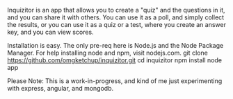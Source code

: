 Inquizitor is an app that allows you to create a "quiz" and the questions in it, and you can share it with others. You can use it as a poll, and simply collect the results, or you can use it as a quiz or a test, where you create an answer key, and you can view scores.  

Installation is easy. The only pre-req here is Node.js and the Node Package Manager. For help installing node and npm, visit nodejs.com.
git clone https://github.com/omgketchup/inquizitor.git
cd inquizitor
npm install
node app

Please Note: This is a work-in-progress, and kind of me just experimenting with express, angular, and mongodb.